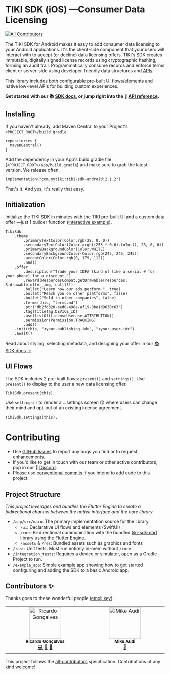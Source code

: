 # TIKI SDK (iOS) —Consumer Data Licensing
<!-- ALL-CONTRIBUTORS-BADGE:START - Do not remove or modify this section -->
[![All Contributors](https://img.shields.io/badge/all_contributors-2-orange.svg?style=flat-square)](#contributors-)
<!-- ALL-CONTRIBUTORS-BADGE:END -->

The TIKI SDK for Android makes it easy to add consumer data licensing to your Android applications. It's the client-side component that your users will interact with to accept (or decline) data licensing offers. TIKI's SDK creates immutable, digitally signed license records using cryptographic hashing, forming an audit trail. Programmatically consume records and enforce terms client or server-side using developer-friendly data structures and [APIs](https://mytiki.com/reference/getting-started).

This library includes both configurable pre-built UI flows/elements and native low-level APIs for building custom experiences.

**Get started with our 📚 [SDK docs](https://mytiki.com/docs/sdk-overview), or jump right into the 📘 [API reference](https://tiki-sdk-android.docs.mytiki.com).**

## Installing

If you haven't already, add Maven Central to your Project's `<PROJECT_ROOT>/build.gradle`.

```Gradle
repositories {
  mavenCentral()
}
```

Add the dependency in your App's build.gradle file (`<PROJECT_ROOT>/app/build.gradle`) and make sure to grab the latest version. We release often.

```Gradle
implementation("com.mytiki:tiki-sdk-android:2.1.2")
```

That's it. And yes, it's really that easy.

## Initialization
Initialize the TIKI SDK in minutes with the TIKI pre-built UI and a custom data offer —just 1 builder function ([interactive example](https://mytiki.com/recipes/sdk-pre-built-ui-setup)).

```
TikiSdk
    .theme
        .primaryTextColor(Color.rgb(28, 0, 0))
        .secondaryTextColor(Color.argb((255 * 0.6).toInt(), 28, 0, 0))
        .primaryBackgroundColor(Color.WHITE)
        .secondaryBackgroundColor(Color.rgb(245, 245, 245))
        .accentColor(Color.rgb(0, 179, 112))
        .and()
    .offer
        .description("Trade your IDFA (kind of like a serial # for your phone) for a discount.")
        .reward(ResourcesCompat.getDrawable(resources, R.drawable.offer_img, null)!!)
        .bullet("Learn how our ads perform ", true)
        .bullet("Reach you on other platforms", false)
        .bullet("Sold to other companies", false)
        .terms(this, "terms.md")
        .ptr("db2fd320-aed0-498e-af19-0be1d9630c63")
        .tag(TitleTag.DEVICE_ID)
        .use(listOf(LicenseUsecase.ATTRIBUTION))
        .permission(Permission.TRACKING)
        .add()
    .init(this, "<your-publishing-id>", "<your-user-id>")
    .await()
```

Read about styling, selecting metadata, and designing your offer in our [📚 SDK docs →](https://mytiki.com/docs/sdk-overview).

## UI Flows

The SDK includes 2 pre-built flows: `present()` and `settings()`. Use `present()` to display to the user a new data licensing offer.

```
TikiSdk.present(this);
```

Use `settings()` to render a ...settings screen 😲 where users can change their mind and opt-out of an existing license agreement.

```
TikiSdk.settings(this);
```

# Contributing

- Use [GitHub Issues](https://github.com/tiki/tiki-sdk-android/issues) to report any bugs you find or to request enhancements.
- If you'd like to get in touch with our team or other active contributors, pop in our 👾 [Discord](https://discord.gg/tiki).
- Please use [conventional commits](https://www.conventionalcommits.org/en/v1.0.0/) if you intend to add code to this project.

## Project Structure
_This project leverages and bundles the Flutter Engine to create a bidirectional channel between the native interface and the core library._

- `/app/src/main`: The primary implementation source for the library.
   - `/ui`: Declarative UI flows and elements (SwiftUI)
   - `/core` Bi-directional communication with the bundled [tiki-sdk-dart](https://github.com/tiki/tiki-sdk-dart) library using the [Flutter Engine](https://github.com/flutter/engine).
   - `/assets` & `/res`: Bundled assets such as graphics and fonts
- `/test`: Unit tests. Must run entirely in-mem without `/core`
- `/integration_tests`: Requires a device or simulator, open as a Gradle Project to run.
- `/example_app`: Simple example app showing how to get started configuring and adding the SDK to a basic Android app.

## Contributors ✨

Thanks goes to these wonderful people ([emoji key](https://allcontributors.org/docs/en/emoji-key)):

<!-- ALL-CONTRIBUTORS-LIST:START - Do not remove or modify this section -->
<!-- prettier-ignore-start -->
<!-- markdownlint-disable -->
<table>
  <tbody>
    <tr>
      <td align="center" valign="top" width="14.28%"><a href="https://www.linkedin.com/in/ricardolg/"><img src="https://avatars.githubusercontent.com/u/8357343?v=4?s=100" width="100px;" alt="Ricardo Gonçalves"/><br /><sub><b>Ricardo Gonçalves</b></sub></a><br /><a href="https://github.com/tiki/tiki-sdk-android/commits?author=ricardobrg" title="Code">💻</a> <a href="https://github.com/tiki/tiki-sdk-android/commits?author=ricardobrg" title="Documentation">📖</a> <a href="#maintenance-ricardobrg" title="Maintenance">🚧</a></td>
      <td align="center" valign="top" width="14.28%"><a href="http://mytiki.com"><img src="https://avatars.githubusercontent.com/u/3769672?v=4?s=100" width="100px;" alt="Mike Audi"/><br /><sub><b>Mike Audi</b></sub></a><br /><a href="https://github.com/tiki/tiki-sdk-android/pulls?q=is%3Apr+reviewed-by%3Amike-audi" title="Reviewed Pull Requests">👀</a></td>
    </tr>
  </tbody>
</table>

<!-- markdownlint-restore -->
<!-- prettier-ignore-end -->

<!-- ALL-CONTRIBUTORS-LIST:END -->

This project follows the [all-contributors](https://github.com/all-contributors/all-contributors) specification. Contributions of any kind welcome!